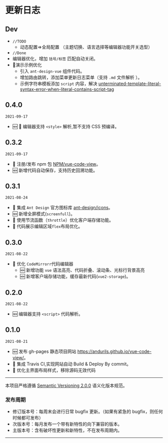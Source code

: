 # 更新日志

## Dev

- `//TODO`
  - 动态配置=>全局配置 （主题切换、语言选择等编辑器功能开关选型）
- `//Done`
- 编辑器优化，增加 `括号/标签` 匹配自动关闭。
- 🌟演示示例优化
  - 引入 `ant-design-vue` 组件代码。
  - 增加路由跳转，添加菜单更新日志菜单（支持 `.md` 文件解析 ）。
  - 示例字符串模板添加 `script` 内容，解决 [unterminated-template-literal-syntax-error-when-literal-contains-script-tag](https://stackoverflow.com/questions/36607932/unterminated-template-literal-syntax-error-when-literal-contains-script-tag)

## 0.4.0

`2021-09-17`

- 🆕 🎉 编辑器支持 `<style>` 解析,暂不支持 CSS 预编译。

## 0.3.2

`2021-09-17`

- 🌟 注册/发布 npm 包 [NPM/vue-code-view](https://www.npmjs.com/package/vue-code-view)。
- 🆕 新增代码自动保存，支持历史回溯功能。

## 0.3.1

`2021-08-24`

- 🌟 集成 `Ant Design` 官方图标库 [ant-design/icons](https://www.iconfont.cn/collections/detail?cid=9402)。
- 🆕 新增全屏模式(`screenfull`)。
- 💄 使用节流函数（`throttle`）优化客户端存储功能。
- 🌟 代码展示编辑区域`flex`布局优化。

## 0.3.0

`2021-08-22`

- 🌟 优化 `CodeMirrorr`代码编辑器
  - 🆕 新增功能 `vue` 语法高亮、代码折叠、滚动条、光标行背景高亮
  - 🆕 新增客户端存储功能，缓存最新代码(`vue2-storage`)。

## 0.2.0

`2021-08-22`

- 🆕 编辑器支持 `<script>` 代码解析。

## 0.1.0

`2021-08-21`

- 🆕 发布 gh-pages 静态项目网站 <https://andurils.github.io/vue-code-view/>。
- 👷 集成 Travis CI,实现网站自动 Build & Deploy By commit。
- 💄 优化主界面布局样式，移除源码无效代码

---

本项目严格遵循 [Semantic Versioning 2.0.0](http://semver.org/lang/zh-CN/) 语义化版本规范。

### 发布周期

- 修订版本号：每周末会进行日常 bugfix 更新。（如果有紧急的 bugfix，则任何时候都可发布）
- 次版本号：每月发布一个带有新特性的向下兼容的版本。
- 主版本号：含有破坏性更新和新特性，不在发布周期内。

---
